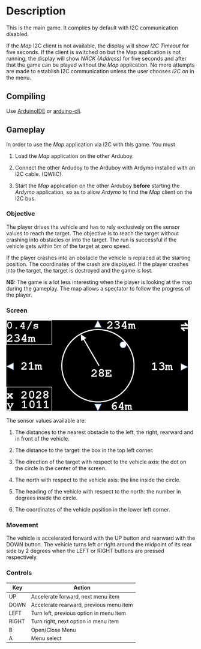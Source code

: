 # Description

This is the main game. It compiles by default with I2C communication disabled.

If the *Map* I2C client is not available, the display will show *I2C Timeout*
for five seconds. If the client is switched on but the Map application is not
running, the display will show *NACK (Address)* for five seconds and after 
that the game can be played without the *Map* application. No more attempts 
are made to establish I2C communication unless the user chooses *I2C on* in the
menu.

## Compiling

Use [ArduinoIDE](https://www.arduino.cc/en/software) or 
[arduino-cli](https://arduino.github.io/arduino-cli/1.0/).

## Gameplay

In order to use the *Map* application via I2C with this game. You must

1. Load the *Map* application on the other Arduboy.

2. Connect the other Ardudoy to the Arduboy with Ardymo installed with an I2C
   cable. (QWIIC).

3. Start the *Map* application on the other Arduboy **before** starting the
   *Ardymo* application, so as to allow *Ardymo* to find the *Map* client on
   the I2C bus.

### Objective

The player drives the vehicle and has to rely exclusively on the sensor
values to reach the target. The objective is to reach the target without
crashing into obstacles or into the target. The run is successful if the
vehicle gets within 5m of the target at zero speed.

If the player crashes into an obstacle the vehicle is replaced at the starting
position. The coordinates of the crash are displayed. If the player crashes
into the target, the target is destroyed and the game is lost.

**NB:** The game is a lot less interesting when the player is looking at the
map during the gameplay. The map allows a spectator to follow the progress
of the player.

### Screen
![Screen](../doc/odg/screen.png)

The sensor values available are:
1. The distances to the nearest obstacle to the left, the right, rearward and 
   in front of the vehicle.

2. The distance to the target: the box in the top left corner.

3. The direction of the target with respect to the vehicle axis: the dot on the
   circle in the center of the screen.

4. The north with respect to the vehicle axis: the line inside the circle.

5. The heading of the vehicle with respect to the north: the number in degrees
   inside the circle.

6. The coordinates of the vehicle position in the lower left corner.

### Movement

The vehicle is accelerated forward with the UP button and rearward with the
DOWN button. The vehicle turns left or right around the midpoint of its rear 
side by 2 degrees when the LEFT or RIGHT buttons are pressed respectively.

### Controls

| Key    | Action                                  |
|--------|-----------------------------------------|
| UP     | Accelerate forward, next menu item      |
| DOWN   | Accelerate rearward, previous menu item |
| LEFT   | Turn left, previous option in menu item |
| RIGHT  | Turn right, next option in menu item    |
| B      | Open/Close Menu                         |
| A      | Menu select                             |

